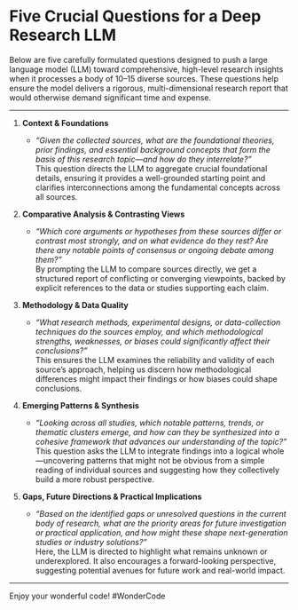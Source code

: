 # Five Crucial Questions for a Deep Research LLM

Below are five carefully formulated questions designed to push a large language model (LLM) toward comprehensive, high-level research insights when it processes a body of 10–15 diverse sources. These questions help ensure the model delivers a rigorous, multi-dimensional research report that would otherwise demand significant time and expense.

---

1. **Context & Foundations**  
   - *“Given the collected sources, what are the foundational theories, prior findings, and essential background concepts that form the basis of this research topic—and how do they interrelate?”*  
   This question directs the LLM to aggregate crucial foundational details, ensuring it provides a well-grounded starting point and clarifies interconnections among the fundamental concepts across all sources.

2. **Comparative Analysis & Contrasting Views**  
   - *“Which core arguments or hypotheses from these sources differ or contrast most strongly, and on what evidence do they rest? Are there any notable points of consensus or ongoing debate among them?”*  
   By prompting the LLM to compare sources directly, we get a structured report of conflicting or converging viewpoints, backed by explicit references to the data or studies supporting each claim.

3. **Methodology & Data Quality**  
   - *“What research methods, experimental designs, or data-collection techniques do the sources employ, and which methodological strengths, weaknesses, or biases could significantly affect their conclusions?”*  
   This ensures the LLM examines the reliability and validity of each source’s approach, helping us discern how methodological differences might impact their findings or how biases could shape conclusions.

4. **Emerging Patterns & Synthesis**  
   - *“Looking across all studies, which notable patterns, trends, or thematic clusters emerge, and how can they be synthesized into a cohesive framework that advances our understanding of the topic?”*  
   This question asks the LLM to integrate findings into a logical whole—uncovering patterns that might not be obvious from a simple reading of individual sources and suggesting how they collectively build a more robust perspective.

5. **Gaps, Future Directions & Practical Implications**  
   - *“Based on the identified gaps or unresolved questions in the current body of research, what are the priority areas for future investigation or practical application, and how might these shape next-generation studies or industry solutions?”*  
   Here, the LLM is directed to highlight what remains unknown or underexplored. It also encourages a forward-looking perspective, suggesting potential avenues for future work and real-world impact.

---

Enjoy your wonderful code! #WonderCode
